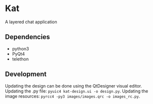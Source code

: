 # Kat
A layered chat application

## Dependencies
* python3
* PyQt4
* telethon

## Development
Updating the design can be done using the QtDesigner visual editor. Updating the .py file: `pyuic4 kat-design.ui -o design.py`. Updating the image resources: `pyrcc4 -py3 images/images.qrc -o images_rc.py`. 

